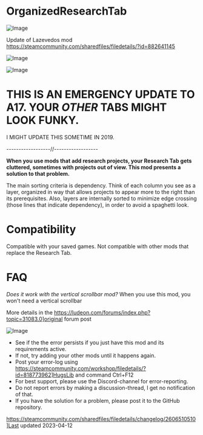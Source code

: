 # OrganizedResearchTab

![Image](https://i.imgur.com/buuPQel.png)

Update of Lazevedos mod
https://steamcommunity.com/sharedfiles/filedetails/?id=882641145

![Image](https://i.imgur.com/pufA0kM.png)

	
![Image](https://i.imgur.com/Z4GOv8H.png)

# THIS IS AN EMERGENCY UPDATE TO A17. YOUR *OTHER* TABS MIGHT LOOK FUNKY.

I MIGHT UPDATE THIS SOMETIME IN 2019.


------------------//------------------

**When you use mods that add research projects, your Research Tab gets cluttered, sometimes with projects out of view. This mod presents a solution to that problem.**

The main sorting criteria is dependency. Think of each column you see as a layer, organized in way that allows projects to appear more to the right than its prerequisites. Also, layers are internally sorted to minimize edge crossing (those lines that indicate dependency), in order to avoid a spaghetti look.

# Compatibility

Compatible with your saved games. Not compatible with other mods that replace the Research Tab.

# FAQ

*Does it work with the vertical scrollbar mod?*
When you use this mod, you won't need a vertical scrollbar

More details in the https://ludeon.com/forums/index.php?topic=31083.0]original forum post

![Image](https://i.imgur.com/PwoNOj4.png)



-  See if the the error persists if you just have this mod and its requirements active.
-  If not, try adding your other mods until it happens again.
-  Post your error-log using https://steamcommunity.com/workshop/filedetails/?id=818773962]HugsLib and command Ctrl+F12
-  For best support, please use the Discord-channel for error-reporting.
-  Do not report errors by making a discussion-thread, I get no notification of that.
-  If you have the solution for a problem, please post it to the GitHub repository.




https://steamcommunity.com/sharedfiles/filedetails/changelog/2606510510]Last updated 2023-04-12
